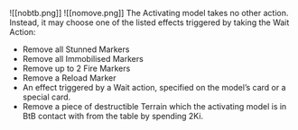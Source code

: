 ![[nobtb.png]] ![[nomove.png]]
The Activating model takes no other action. Instead, it may choose one of the listed effects triggered by taking the Wait Action:
- Remove all Stunned Markers
- Remove all Immobilised Markers
- Remove up to 2 Fire Markers
- Remove a Reload Marker
- An effect triggered by a Wait action, specified on the model’s card or a special card.
- Remove a piece of destructible Terrain which the activating model is in BtB contact with from the table by spending 2Ki.